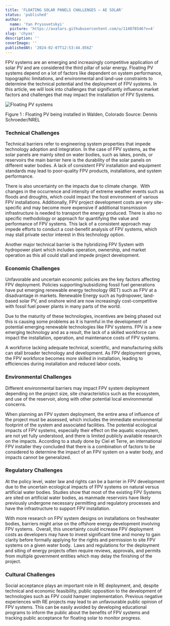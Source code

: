 ```yaml
---
title: 'FLOATING SOLAR PANELS CHALLENGES – AE SOLAR'
status: 'published'
author:
  name: 'Yan Prysovetskyi'
  picture: 'https://avatars.githubusercontent.com/u/114078546?v=4'
slug: 'chyas'
description: ''
coverImage: ''
publishedAt: '2024-02-07T12:53:44.856Z'
---
```


FPV systems are an emerging and increasingly competitive application of solar PV and are considered the third pillar of solar energy. Floating PV systems depend on a lot of factors like dependent on system performance, topographic limitations, and environmental and land-use constraints to determine the technical potential and the deployment of FPV systems. In this article, we will look into challenges that significantly influence market factors and challenges that may impact the installation of FPV Systems.

![Floating PV systems](https://ae-solar.com/wp-content/uploads/2021/12/image-1-1024x682.jpg)

Figure 1 : Floating PV being installed in Walden, Colorado Source: Dennis Schroeder/NREL

### **Technical Challenges**

Technical barriers refer to engineering system properties that impede technology adoption and integration. In the case of FPV systems, as the solar panels are mainly sited on water bodies, such as lakes, ponds, or reservoirs the main barrier here is the durability of the solar panels on different water bodies. A lack of consistent FPV installation and equipment standards may lead to poor-quality FPV products, installations, and system performance.

There is also uncertainty on the impacts due to climate change.  With changes in the occurrence and intensity of extreme weather events such as floods and droughts, which could impact the host environment of various FPV installations. Additionally, FPV project development costs are very site-specific and may become more expensive if additional transmission infrastructure is needed to transport the energy produced. There is also no specific methodology or approach for quantifying the value and performance of FPV systems. This lack of a consistent approach may impede efforts to conduct a cost-benefit analysis of FPV systems, which may stall private sector interest in this technology option.

Another major technical barrier is the hybridizing FPV System with hydropower plant which includes operation, ownership, and market operation as this all could stall and impede project development.

### **Economic Challenges**

Unfavorable and uncertain economic policies are the key factors affecting FPV deployment. Policies supporting/subsidizing fossil fuel generations have put emerging renewable energy technology (RET) such as FPV at a disadvantage in markets. Renewable Energy such as hydropower, land-based solar PV, and onshore wind are now increasingly cost-competitive with fossil fuel power plants in many parts of the world.

Due to the maturity of these technologies, incentives are being phased out this is causing some problems as it is harmful in the development of potential emerging renewable technologies like FPV systems. FPV is a new emerging technology and as a result, the lack of a skilled workforce can impact the installation, operation, and maintenance costs of FPV systems.

A workforce lacking adequate technical, scientific, and manufacturing skills can stall broader technology and development. As FPV deployment grows, the FPV workforce becomes more skilled in installation, leading to efficiencies during installation and reduced labor costs.

### **Environmental Challenges**

Different environmental barriers may impact FPV system deployment depending on the project size, site characteristics such as the ecosystem, and use of the reservoir, along with other potential local environmental concerns.

When planning an FPV system deployment, the entire area of influence of the project must be assessed, which includes the immediate environmental footprint of the system and associated facilities. The potential ecological impacts of FPV systems, especially their effect on the aquatic ecosystem, are not yet fully understood, and there is limited publicly available research on the impacts. According to a study done by Ciel et Terre, an international FPV installer they concluded that there is a combination of factors to be considered to determine the impact of an FPV system on a water body, and impacts cannot be generalized.

### **Regulatory Challenges**

At the policy level, water law and rights can be a barrier in FPV development due to the uncertain ecological impacts of FPV systems on natural versus artificial water bodies. Studies show that most of the existing FPV Systems are sited on artificial water bodies, as manmade reservoirs have likely previously undergone necessary permitting and regulatory processes and have the infrastructure to support FPV installation.

With more research on FPV system designs on installations on freshwater bodies, barriers might arise on the offshore energy development involving FPV systems.  Overall, this uncertainty could increase FPV deployment costs as developers may have to invest significant time and money to gain clarity before formally applying for the rights and permission to site FPV systems on a given water body.  Laws and regulations for the deployment and siting of energy projects often require reviews, approvals, and permits from multiple government entities which may delay the finishing of the project.

### **Cultural Challenges**

Social acceptance plays an important role in RE deployment, and, despite technical and economic feasibility, public opposition to the development of technologies such as FPV could hamper implementation. Previous negative experiences with RE projects may lead to an unfavourable public opinion of FPV systems. This can be easily avoided by developing educational programs to inform the public about the benefits of FPV systems and tracking public acceptance for floating solar to monitor progress.